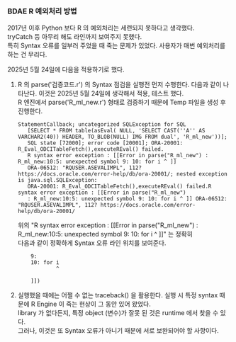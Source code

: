 ### BDAE R 예외처리 방법

2017년 이후 Python 보다 R 의 예외처리는 세련되지 못하다고 생각했다.<br>
tryCatch 등 아무리 해도 라인까지 보여주지 못했다.<br>
특히 Syntax 오류를 일부러 주었을 때 죽는 문제가 있었다. 사용자가 매번 예외처리를 하는 건 무리다.
<br>

2025년 5월 24일에 다음을 적용하기로 했다.<br>
1.  R 의 parse('검증코드.r') 의 Syntax 점검을 실행전 먼저 수행한다.
    다음과 같이 나타난다. 이것은 2025년 5월 24일에 생각해서 적용, 테스트 했다.<br>
    R 엔진에서 parse('R_ml_new.r') 형태로 검증하기 때문에 Temp 파일을 생성 후 진행한다.<br>
    ```
    StatementCallback; uncategorized SQLException for SQL
       [SELECT * FROM table(asEval( NULL, 'SELECT CAST(''A'' AS VARCHAR2(40)) HEADER, TO_BLOB(NULL) IMG FROM dual', 'R_ml_new'))];
       SQL state [72000]; error code [20001]; ORA-20001: R_Eval_ODCITableFetch(),executeREval() failed.
       R syntax error exception : [[Error in parse("R_ml_new") : R_ml_new:10:5: unexpected symbol 9: 10: for i ^ ]]
       ORA-06512: "RQUSER.ASEVALIMPL", 112? https://docs.oracle.com/error-help/db/ora-20001/; nested exception is java.sql.SQLException:
       ORA-20001: R_Eval_ODCITableFetch(),executeREval() failed.R syntax error exception : [[Error in parse("R_ml_new")
       : R_ml_new:10:5: unexpected symbol 9: 10: for i ^ ]] ORA-06512: "RQUSER.ASEVALIMPL", 112? https://docs.oracle.com/error-help/db/ora-20001/
    ```
    위의 "R syntax error exception : [[Error in parse("R_ml_new") : R_ml_new:10:5: unexpected symbol 9: 10: for i ^ ]]" 는 정확히<br>
    다음과 같이 정확하게 Syntax 오류 라인 위치를 보여준다.<br>
    ```
        9:
        10: for i
                ^

        ]])
    ```
    
3.  실행했을 때에는 어쩔 수 없는 traceback() 을 활용한다.
    실행 시 특정 syntax 때문에 R Engine 이 죽는 현상이 그 동안 있어 왔었다.<br>
    library 가 없다든지, 특정 object (변수)가 잘못 된 것은 runtime 에서 찾을 수 있다.<br>
    그러나, 이것은 또 Syntax 오류가 아니기 때문에 서로 보완되어야 할 사항이다. <br>
    
